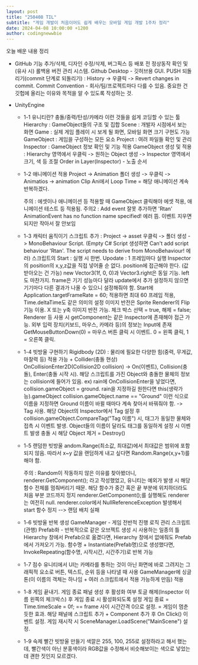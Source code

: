 ```yaml
---
layout: post
title: "250408 TIL"
subtitle: "게임 개발이 처음이어도 쉽게 배우는 모바일 게임 개발 1주차 정리"
date: 2024-04-08 10:00:00 +1200
author: codingnewwbie
---
```


오늘 배운 내용 정리
- GitHub
  기능 추가/삭제, 디자인 수정/삭제, 버그픽스 등 배포 전 정상동작 확인 및 (유사 시) 롤백용 버전 관리 시스템. 
  Github Desktop - 깃허브용 GUI. PUSH 되돌리기(commit 단계로 되돌리기) : History -> 우클릭 -> Revert changes in commit.
  Commit Convention - 회사/팀/프로젝트마다 다를 수 있음. 중요한 건 깃헙에 올리는 이유와 목적을 알 수 있도록 작성하는 것.
  
- UnityEngine
  - 1-1
    유니티란? 충돌/중력/탄성/카메라 이런 것들을 쉽게 코딩할 수 있는 툴
    Hierarchy : GameObject들의 구조 및 집합
    Scene : 개발자 시점에서 보는 화면
    Game : 실제 게임 플레이 시 보게 될 화면, 모바일 화면 크기 구현도 가능
    GameObject : 게임을 구성하는 모든 요소
    Project : 여려 파일들 확인 및 관리
    Inspector : GameObject 정보 확인 및 기능 적용
    GameObject 생성 및 적용 : Hierarchy 영역에서 우클릭 -> 원하는 Object 생성 -> Inspector 영역에서 크기, 색 등 조절
    Order in Layer(Inspector) - 노출 순서
    
  - 1-2 애니메이션 적용
    Project -> Animation 폴더 생성 -> 우클릭 -> Animatios -> animation Clip
    Ani에서 Loop Time = 해당 애니메이션 계속 반복하겠다.

    주의 : 에셋이나 애니메이션 등 적용할 때 GameObject 클릭해야 에셋 적용, 애니메이션 테스트 등 적용됨.
    주의2 : Add event 잘못 추가하면 'Rtan' AnimationEvent has no function name specified!  에러 뜸. 이벤트 지우면 되지만 작아서 잘 안보임
    
  - 1-3 캐릭터 움직이기
    스크립트 추가 : Project -> asset 우클릭 -> 폴더 생성 -> MonoBehaviour Script. (Empty C# Script 생성하면 Can't add script behaviour 'Rtan'. The script needs to derive from MonoBehaviour! 에러)
    스크립트의 Start : 실행 시 한번. Upodate : 1 프레임마다 실행
    Inspector의 position의 x,y,z값을 직접 넣어줄 순 없다. position에 접근해야 한다. (값 받아오는 건 가능)
    new Vector3(1f, 0, 0)과 Vector3.right은 동일 기능. left도 마찬가지.
    frame은 기기 성능마다 달라 update에서 추가 설정하지 않으면 기기마다 다른 결과가 나올 수 있으니 설정해줘야 함.
    Start에 Application.targetFrameRate = 60; 적용하면 최대 60 프레임 적용, Time.deltaTime도 같은 의미의 설정
    이미지 반전은 Sprite Renderer의 Flip 기능 이용. X 또는 y축 이미지 반전 가능. 체크 박스 선택 = true, 해제 = false;
    Renderer 등 사용 시 getComponent는 같은 Inspector에 존재해야 접근 가능. 
    외부 입력 장치(키보드, 마우스, 카메라 등)의 정보는 Input에 존재
    GetMouseButtonDown(0) = 마우스 버튼 클릭 시 이벤트. 0 = 왼쪽 클릭, 1 = 오른쪽 클릭.
    
  - 1-4 빗방울 구현하기
    Rigidbody (2D) : 물리에 필요한 다양한 힘(중력, 무게값, 마찰력 등) 적용 가능 + Collider(충돌 현상)
    OnCollisionEnter2D(Collision2D collision) -> On(이벤트), Collision(충돌), Enter(충돌 시작 시).
    해당 스크립트를 가진 Object와 충돌한 물체의 정보는 collision에 들어가 있음. ex) rain에 OnCollisionEnter을 넣었다면, collision.gameObject = ground. rain을 지정하길 원한다면 this(생략가능).gameObject
    collision.gameObject.name == "Ground" 이런 식으로 이름을 지정하면 Ground 이름이 바뀔 때마다 계속 찾아서 바꿔줘야 함. -> Tag 사용.
    해당 Object의 Inspector에서 Tag 설정 후 collision.gameObject.CompareTag("Tag 이름") 시, 태그가 동일한 물체와 접촉 시 이벤트 발생. Object들의 이름이 달라도 태그를 동일하게 설정 시 이벤트 발생
    충돌 시 해당 Object 제거 = Destroy()

  - 1-5 랜덤한 빗방울
    andom.Range(최소값, 최대값)에서 최대값은 범위에 포함되지 않음. 따라서 x~y 값을 랜덤하게 내고 싶다면 Random.Range(x,y+1)를 해야 함.
  
    주의 : Random이 작동하지 않은 이유를 찾아봤더니, renderer.GetComponent<SpriteRenderer>(); 라고 작성했었고, 유니티는 예외가 발생 시 해당 함수 전체를 멈춰버리기 때문. 해당 함수가 중간 혹은 끝 부분에 위치하더라도 처음 부분 코드까지 정지
    renderer.GetComponent<SpriteRenderer>();를 실행해도 renderer는 여전히 null. renderer.color에서 NullReferenceException 발생해서 start 함수 정지 --> 랜덤 배치 실패

  - 1-6 빗방울 반복 생성
    GameManager - 게임 전반적 진행 로직 관리 스크립트(관행)
    Prefab화 - 반복적으로 같은 오브젝트 생성 시 사용하는 일종의 틀
    Hierarchy 창에서 Prefab으로 옮겼다면, Hierarchy 창에서 없애줘도 Prefab에서 가져오기 가능.
    함수명 + Instantiate(Prefab명)으로 생성했다면, InvokeRepeating(함수명, 시작시간, 시간주기)로 반복 가능

  - 1-7 점수
    유니티에서 UI는 카메라를 통하는 것이 아닌 화면에 바로 그려지는 그래픽적 요소로 버튼, 텍스트, 순위 등을 나타낼 때 사용
    GameManager에 싱글톤(이 이름의 객체는 하나임 + 여러 스크립트에서 적용 가능하게 만듬) 적용
    
  - 1-8 게임 끝내기.
    게임 종료 패널 생성 후 활성화 여부 토글 해제(Inspector 이름 왼쪽의 체크박스) 후 게임 종료 시 활성화되도록 설정
    게임 종료 = Time.timeScale = 0f; == frame 사이 시간간격 0으로 설정. = 게임이 멈춘 듯한 효과.
    해당 패널에 스크립트 추가 + Component 추가 후 On Click() 이벤트 설정.
    게임 재시작 시 SceneManager.LoadScene("MainScene") 설정.
    
  - 1-9 숙제 빨간 빗방울 만들기
    색깔은 255, 100, 255로 설정하라고 해서 했는데, 빨간색이 아닌 분홍색이라 RGB값을 수정해서 비슷해보이는 색으로 넣었는데 괜한 짓인지 모르겠다.
